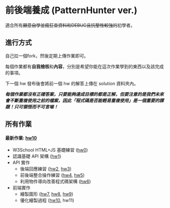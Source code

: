 # 前後端養成 (PatternHunter ver.)

適合所有~~願意自學並瘋狂查資料和DEBUG且抗壓性較強的~~初學者。

## 進行方式

自己拉一個fork，然後定期上傳作業即可。

每個作業都有**自我檢核**和**內容**，分別是希望你能在這次作業學到的東西以及該完成的事項。

下一個 hw 發布後會將前一個 hw 的解答上傳在 solution 資料夾內。

***每個作業都沒有正確答案，只要能夠達成目標的都是正解，但要注意的是我們未來會不斷重複使用之前的檔案，因此「程式碼是否能輕易重複使用」是一個重要的課題！只可領悟而不可言喻！***

## 所有作業
#### 最新作業: [hw10](https://github.com/RainBoltz/webing-from-scratch/tree/master/hw10)

- W3School HTML+JS 基礎練習 ([hw0](https://github.com/RainBoltz/webing-from-scratch/tree/master/hw0))
- 認識基礎 API 架構 ([hw1](https://github.com/RainBoltz/webing-from-scratch/tree/master/hw1))
- API 實作
	- 後端回應練習 ([hw2](https://github.com/RainBoltz/webing-from-scratch/tree/master/hw2), [hw3](https://github.com/RainBoltz/webing-from-scratch/tree/master/hw3))
	- 前後端整合操作練習 ([hw4](https://github.com/RainBoltz/webing-from-scratch/tree/master/hw4), [hw5](https://github.com/RainBoltz/webing-from-scratch/tree/master/hw5))
    - 利用物件導向改善程式碼架構 ([hw6](https://github.com/RainBoltz/webing-from-scratch/tree/master/hw6))
- 前端實作
	- 繪製圖形 ([hw7](https://github.com/RainBoltz/webing-from-scratch/tree/master/hw7), [hw8](https://github.com/RainBoltz/webing-from-scratch/tree/master/hw8), [hw9](https://github.com/RainBoltz/webing-from-scratch/tree/master/hw9))
    - 優化繪製過程 ([hw10](https://github.com/RainBoltz/webing-from-scratch/tree/master/hw10), hw11)